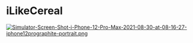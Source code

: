 # iLikeCereal

[![Simulator-Screen-Shot-i-Phone-12-Pro-Max-2021-08-30-at-08-16-27-iphone12prographite-portrait.png](https://i.postimg.cc/sfbk5nxm/Simulator-Screen-Shot-i-Phone-12-Pro-Max-2021-08-30-at-08-16-27-iphone12prographite-portrait.png)](https://postimg.cc/F1gC4Vjk)
